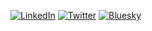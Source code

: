 
<!-- ## Enthusiastic bioinformatician passionate about comparative / evolutionary genomics, and domestication studies.  -->
<!-- I am keen to develop, implement, and use computational tools to solve complex biological problems. -->

<!--## Social media links -->

[![LinkedIn](https://img.shields.io/badge/LinkedIn-Profile-blue?style=flat-square&logo=linkedin)](https://www.linkedin.com/in/sadikmz/)
[![Twitter](https://img.shields.io/badge/Twitter-Profile-blue?style=flat-square&logo=twitter)](https://twitter.com/sadikmz)
[![Bluesky](https://img.shields.io/badge/Bluesky-Profile-blue?style=flat-square&logo=bluesky)](https://bsky.app/profile/sadikmz.bsky.social)
<!-- [![GitHub](https://img.shields.io/badge/GitHub-Profile-black?style=flat-square&logo=github)](https://github.com/sadikmz) -->
<!--
**sadikmz/sadikmz** is a ✨ _special_ ✨ repository because its `README.md` (this file) appears on your GitHub profile.

Here are some ideas to get you started:

- 🔭 I’m currently working on ...
- 🌱 I’m currently learning ...
- 👯 I’m looking to collaborate on ...
- 🤔 I’m looking for help with ...
- 💬 Ask me about ...
- 📫 How to reach me: ...
- 😄 Pronouns: ...
- ⚡ Fun fact: ...
-->
